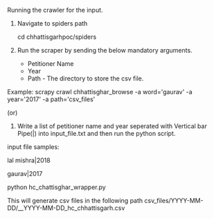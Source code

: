 Running the crawler for the input.

1. Navigate to spiders path

    cd chhattisgarhpoc/spiders

2. Run the scraper by sending the below mandatory arguments.
      * Petitioner Name
      * Year           
      * Path            - The directory to store the csv file.

Example:
scrapy crawl chhattisghar_browse -a word='gaurav' -a year='2017' -a path='csv_files'


(or)

1. Write a list of petitioner name and year seperated with Vertical bar Pipe(|) into input_file.txt and then run the python script.

input file samples:

lal mishra|2018


gaurav|2017

python hc_chattisghar_wrapper.py

This will generate csv files in the following path csv_files/YYYY-MM-DD/<word>_<year>_YYYY-MM-DD_hc_chhattisgarh.csv
